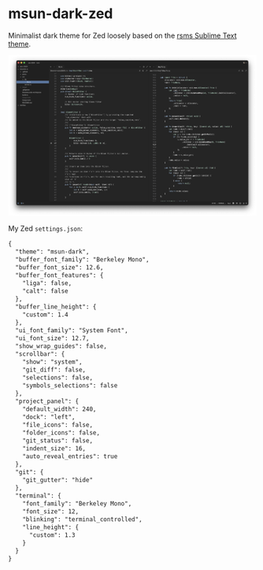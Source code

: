 # msun-dark-zed

Minimalist dark theme for Zed loosely based on the [rsms Sublime Text theme](https://github.com/rsms/sublime-theme).

![msun-dark](./screenshot.png)

My Zed `settings.json`:

```
{
  "theme": "msun-dark",
  "buffer_font_family": "Berkeley Mono",
  "buffer_font_size": 12.6,
  "buffer_font_features": {
    "liga": false,
    "calt": false
  },
  "buffer_line_height": {
    "custom": 1.4
  },
  "ui_font_family": "System Font",
  "ui_font_size": 12.7,
  "show_wrap_guides": false,
  "scrollbar": {
    "show": "system",
    "git_diff": false,
    "selections": false,
    "symbols_selections": false
  },
  "project_panel": {
    "default_width": 240,
    "dock": "left",
    "file_icons": false,
    "folder_icons": false,
    "git_status": false,
    "indent_size": 16,
    "auto_reveal_entries": true
  },
  "git": {
    "git_gutter": "hide"
  },
  "terminal": {
    "font_family": "Berkeley Mono",
    "font_size": 12,
    "blinking": "terminal_controlled",
    "line_height": {
      "custom": 1.3
    }
  }
}
```
